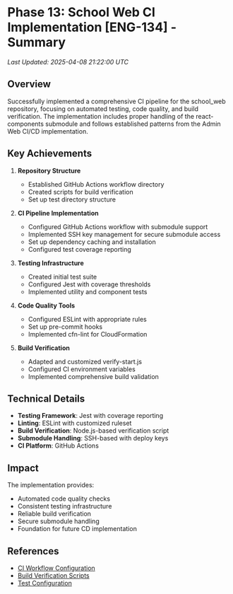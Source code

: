 # Phase 13: School Web CI Implementation [ENG-134] - Summary

_Last Updated: 2025-04-08 21:22:00 UTC_

## Overview
Successfully implemented a comprehensive CI pipeline for the school_web repository, focusing on automated testing, code quality, and build verification. The implementation includes proper handling of the react-components submodule and follows established patterns from the Admin Web CI/CD implementation.

## Key Achievements

1. **Repository Structure**
   - Established GitHub Actions workflow directory
   - Created scripts for build verification
   - Set up test directory structure

2. **CI Pipeline Implementation**
   - Configured GitHub Actions workflow with submodule support
   - Implemented SSH key management for secure submodule access
   - Set up dependency caching and installation
   - Configured test coverage reporting

3. **Testing Infrastructure**
   - Created initial test suite
   - Configured Jest with coverage thresholds
   - Implemented utility and component tests

4. **Code Quality Tools**
   - Configured ESLint with appropriate rules
   - Set up pre-commit hooks
   - Implemented cfn-lint for CloudFormation

5. **Build Verification**
   - Adapted and customized verify-start.js
   - Configured CI environment variables
   - Implemented comprehensive build validation

## Technical Details

- **Testing Framework**: Jest with coverage reporting
- **Linting**: ESLint with customized ruleset
- **Build Verification**: Node.js-based verification script
- **Submodule Handling**: SSH-based with deploy keys
- **CI Platform**: GitHub Actions

## Impact

The implementation provides:
- Automated code quality checks
- Consistent testing infrastructure
- Reliable build verification
- Secure submodule handling
- Foundation for future CD implementation

## References
- [CI Workflow Configuration](/.github/workflows/ci.yml)
- [Build Verification Scripts](/scripts/verify-start.js)
- [Test Configuration](/jest.config.js) 